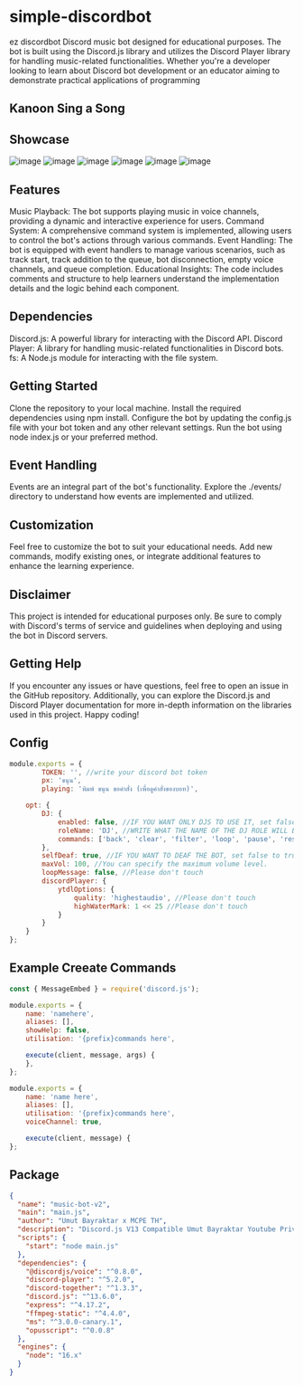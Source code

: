 # simple-discordbot
ez discordbot
Discord music bot designed for educational purposes. The bot is built using the Discord.js library and utilizes the Discord Player library for handling music-related functionalities. Whether you're a developer looking to learn about Discord bot development or an educator aiming to demonstrate practical applications of programming

## Kanoon Sing a Song

## Showcase
![image](https://github.com/MCPETH/simple-discordbot/assets/30114061/f2213b99-8e2c-437e-96f1-18168d785faf)
![image](https://github.com/MCPETH/simple-discordbot/assets/30114061/6243f9c8-4f84-4e51-ae43-3adde04bc52d)
![image](https://github.com/MCPETH/simple-discordbot/assets/30114061/baa4b075-99a9-4bef-b539-29fa181560d3)
![image](https://github.com/MCPETH/simple-discordbot/assets/30114061/8a36010b-1cd0-44c9-b716-e0ebfbbb75c0)
![image](https://github.com/MCPETH/simple-discordbot/assets/30114061/5b50a86c-6b4e-4268-9345-ce0815b668fc)
![image](https://github.com/MCPETH/simple-discordbot/assets/30114061/7eec09bc-13f1-46ed-8f7c-4a78bd5086db)

## Features
Music Playback: The bot supports playing music in voice channels, providing a dynamic and interactive experience for users.
Command System: A comprehensive command system is implemented, allowing users to control the bot's actions through various commands.
Event Handling: The bot is equipped with event handlers to manage various scenarios, such as track start, track addition to the queue, bot disconnection, empty voice channels, and queue completion.
Educational Insights: The code includes comments and structure to help learners understand the implementation details and the logic behind each component.

## Dependencies
Discord.js: A powerful library for interacting with the Discord API.
Discord Player: A library for handling music-related functionalities in Discord bots.
fs: A Node.js module for interacting with the file system.

## Getting Started
Clone the repository to your local machine.
Install the required dependencies using npm install.
Configure the bot by updating the config.js file with your bot token and any other relevant settings.
Run the bot using node index.js or your preferred method.

## Event Handling
Events are an integral part of the bot's functionality. Explore the ./events/ directory to understand how events are implemented and utilized.

## Customization
Feel free to customize the bot to suit your educational needs. Add new commands, modify existing ones, or integrate additional features to enhance the learning experience.

## Disclaimer
This project is intended for educational purposes only. Be sure to comply with Discord's terms of service and guidelines when deploying and using the bot in Discord servers.

## Getting Help
If you encounter any issues or have questions, feel free to open an issue in the GitHub repository. Additionally, you can explore the Discord.js and Discord Player documentation for more in-depth information on the libraries used in this project. Happy coding!

## Config
```js
module.exports = {
        TOKEN: '', //write your discord bot token
        px: 'ขนุน',
        playing: 'พิมพ์ ขนุน ขอคำสั่ง (เพื่อดูคำสั่งของบอท)',

    opt: {
        DJ: {
            enabled: false, //IF YOU WANT ONLY DJS TO USE IT, set false to true.
            roleName: 'DJ', //WRITE WHAT THE NAME OF THE DJ ROLE WILL BE, THEY CAN USE IT ON YOUR SERVER
            commands: ['back', 'clear', 'filter', 'loop', 'pause', 'resume', 'skip', 'stop', 'volume'] //Please don't touch
        },
        selfDeaf: true, //IF YOU WANT TO DEAF THE BOT, set false to true.
        maxVol: 100, //You can specify the maximum volume level.
        loopMessage: false, //Please don't touch
        discordPlayer: {
            ytdlOptions: {
                quality: 'highestaudio', //Please don't touch
                highWaterMark: 1 << 25 //Please don't touch
            }
        }
    }
};
```

## Example Creeate Commands
```js
const { MessageEmbed } = require('discord.js');

module.exports = {
    name: 'namehere',
    aliases: [],
    showHelp: false,
    utilisation: '{prefix}commands here',

    execute(client, message, args) {
    },
};
```

```js
module.exports = {
    name: 'name here',
    aliases: [],
    utilisation: '{prefix}commands here',
    voiceChannel: true,

    execute(client, message) {
};
```

## Package
```json
{
  "name": "music-bot-v2",
  "main": "main.js",
  "author": "Umut Bayraktar x MCPE TH",
  "description": "Discord.js V13 Compatible Umut Bayraktar Youtube Private Music Bot Codes for Shared on GitHub! and modifed by MCPE TH",
  "scripts": {
    "start": "node main.js"
  },
  "dependencies": {
    "@discordjs/voice": "^0.8.0",
    "discord-player": "^5.2.0",
    "discord-together": "^1.3.3",
    "discord.js": "^13.6.0",
    "express": "^4.17.2",
    "ffmpeg-static": "^4.4.0",
    "ms": "^3.0.0-canary.1",
    "opusscript": "^0.0.8"
  },
  "engines": {
    "node": "16.x"
  }
}
```
